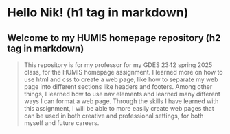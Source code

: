 # Hello Nik! (h1 tag in markdown)

## Welcome to my HUMIS homepage repository (h2 tag in markdown)

> This repository is for my professor for my GDES 2342 spring 2025 class, for the HUMIS homepage assignment.
> I learned more on how to use html and css to create a web page, like how to separate my web page into different
> sections like headers and footers. Among other things, I learned how to use nav elements and learned many different
> ways I can format a web page.
> Through the skills I have learned with this assignment, I will be able to more easily create web pages that can be
> used in both creative and professional settings, for both myself and future careers.